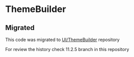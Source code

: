 # ThemeBuilder

## Migrated

This code was migrated to [UI/ThemeBuilder](https://bizagidev.visualstudio.com/UI/_git/ThemeBuilder) repository

For review the history check 11.2.5 branch in this repository
